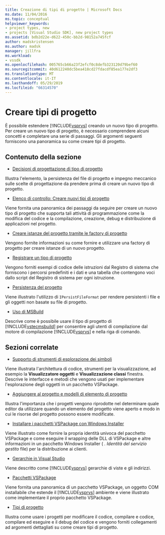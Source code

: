 ```yaml
---
title: Creazione di tipi di progetto | Microsoft Docs
ms.date: 11/04/2016
ms.topic: conceptual
helpviewer_keywords:
- project types, new
- projects [Visual Studio SDK], new project types
ms.assetid: bdb2d22e-d622-450c-bb2d-98152a745fcf
author: madskristensen
ms.author: madsk
manager: jillfra
ms.workload:
- vssdk
ms.openlocfilehash: 005765cb66a23f2efcf0c8defb323120d79bef60
ms.sourcegitcommit: 40d612240dc5bea418cd27fdacdf85ea177e2df3
ms.translationtype: MT
ms.contentlocale: it-IT
ms.lasthandoff: 05/29/2019
ms.locfileid: "66314570"
---
```

# <a name="create-project-types"></a>Creare tipi di progetto
È possibile estendere [!INCLUDE[vsprvs](../../code-quality/includes/vsprvs_md.md)] creando un nuovo tipo di progetto. Per creare un nuovo tipo di progetto, è necessario comprendere alcuni concetti e completare una serie di passaggi. Gli argomenti seguenti forniscono una panoramica su come creare tipi di progetto.

## <a name="in-this-section"></a>Contenuto della sezione
- [Decisioni di progettazione di tipo di progetto](../../extensibility/internals/project-type-design-decisions.md)

 Illustra l'elemento, la persistenza del file di progetto e impegno meccanico sulle scelte di progettazione da prendere prima di creare un nuovo tipo di progetto.

- [Elenco di controllo: Creare nuovi tipi di progetto](../../extensibility/internals/checklist-creating-new-project-types.md)

 Viene fornita una panoramica dei passaggi da seguire per creare un nuovo tipo di progetto che supporta tali attività di programmazione come la modifica del codice e la compilazione, creazione, debug e distribuzione di applicazioni nel progetto.

- [Creare istanze del progetto tramite le factory di progetto](../../extensibility/internals/creating-project-instances-by-using-project-factories.md)

 Vengono fornite informazioni su come fornire e utilizzare una factory di progetto per creare istanze di un nuovo progetto.

- [Registrare un tipo di progetto](../../extensibility/internals/registering-a-project-type.md)

 Vengono forniti esempi di codice delle istruzioni dal Registro di sistema che forniscono i percorsi predefiniti e i dati e una tabella che contengono voci dallo script del Registro di sistema per ogni istruzione.

- [Persistenza del progetto](../../extensibility/internals/project-persistence.md)

 Viene illustrato l'utilizzo di `IPersistFileFormat` per rendere persistenti i file e gli oggetti non basate su file di progetto.

- [Uso di MSBuild](../../extensibility/internals/using-msbuild.md)

 Descrive come è possibile usare il tipo di progetto di [!INCLUDE[vstecmsbuild](../../extensibility/internals/includes/vstecmsbuild_md.md)] per consentire agli utenti di compilazione dal motore di compilazione [!INCLUDE[vsprvs](../../code-quality/includes/vsprvs_md.md)] e nella riga di comando.

## <a name="related-sections"></a>Sezioni correlate
- [Supporto di strumenti di esplorazione dei simboli](../../extensibility/internals/supporting-symbol-browsing-tools.md)

 Viene illustrata l'architettura di codice, strumenti per la visualizzazione, ad esempio la **Visualizzatore oggetti** e **Visualizzazione classi** finestra. Descrive le interfacce e metodi che vengono usati per implementare l'esplorazione degli oggetti in un pacchetto VSPackage.

- [Aggiungere al progetto e modelli di elemento di progetto](../../extensibility/internals/adding-project-and-project-item-templates.md)

 Illustra l'importanza che i progetti vengono riprodotte nel determinare quale editor da utilizzare quando un elemento del progetto viene aperto e modo in cui le risorse del progetto possono essere modificate.

- [Installare i pacchetti VSPackage con Windows Installer](../../extensibility/internals/installing-vspackages-with-windows-installer.md)

 Viene illustrato come fornire la propria identità univoca del pacchetto VSPackage e come eseguire il wrapping delle DLL di VSPackage e altre informazioni in un pacchetto Windows Installer ( *. Identità del servizio gestito* file) per la distribuzione ai clienti.

- [Gerarchie in Visual Studio](../../extensibility/internals/hierarchies-in-visual-studio.md)

 Viene descritto come [!INCLUDE[vsprvs](../../code-quality/includes/vsprvs_md.md)] gerarchie di viste e gli indirizzi.

- [Pacchetti VSPackage](../../extensibility/internals/vspackages.md)

 Viene fornita una panoramica di un pacchetto VSPackage, un oggetto COM installabile che estende il [!INCLUDE[vsprvs](../../code-quality/includes/vsprvs_md.md)] ambiente e viene illustrato come implementare il proprio pacchetto VSPackage.

- [Tipi di progetto](../../extensibility/internals/project-types.md)

 Illustra come usare i progetti per modificare il codice, compilare e codice, compilare ed eseguire e il debug del codice e vengono forniti collegamenti ad argomenti dettagliati su come creare tipi di progetto.